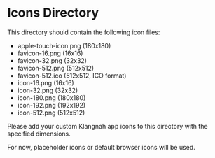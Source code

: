 # Icons Directory

This directory should contain the following icon files:

- apple-touch-icon.png (180x180)
- favicon-16.png (16x16)
- favicon-32.png (32x32)  
- favicon-512.png (512x512)
- favicon-512.ico (512x512, ICO format)
- icon-16.png (16x16)
- icon-32.png (32x32)
- icon-180.png (180x180)
- icon-192.png (192x192)
- icon-512.png (512x512)

Please add your custom Klangnah app icons to this directory with the specified dimensions.

For now, placeholder icons or default browser icons will be used.
